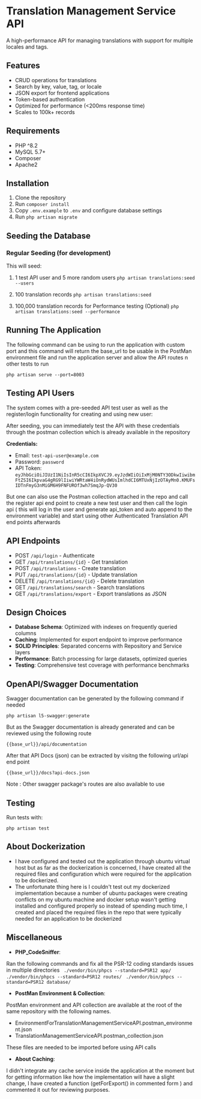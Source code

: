 # Translation Management Service API

A high-performance API for managing translations with support for multiple locales and tags.

## Features

- CRUD operations for translations
- Search by key, value, tag, or locale
- JSON export for frontend applications
- Token-based authentication
- Optimized for performance (<200ms response time)
- Scales to 100k+ records

## Requirements

- PHP ^8.2
- MySQL 5.7+
- Composer
- Apache2

## Installation

1. Clone the repository
2. Run `composer install`
3. Copy `.env.example` to `.env` and configure database settings
4. Run `php artisan migrate`


## Seeding the Database

### Regular Seeding (for development)

This will seed:
1. 1 test API user and 5 more random users
	`php artisan translations:seed --users`

2. 100 translation records 
	`php artisan translations:seed`
3. 100,000 translation records for Performance testing (Optional)
	`php artisan translations:seed --performance`


## Running The Application

The following command can be using to run the application with custom port and this command will return the base_url to be usable in the PostMan environment file and run the application server and allow the API routes n other tests to run

`php artisan serve --port=8003`


## Testing API Users

The system comes with a pre-seeded API test user as well as the register/login functionality for creating and using new user:

After seeding, you can immediately test the API with these credentials through the postman collection which is already available in the repository

**Credentials:**
- Email: `test-api-user@example.com`
- Password: `password`
- API Token: `eyJhbGciOiJIUzI1NiIsInR5cCI6IkpXVCJ9.eyJzdWIiOiIxMjM0NTY3ODkwIiwibmFtZSI6IkpvaG4gRG9lIiwiYWRtaW4iOnRydWUsImlhdCI6MTUxNjIzOTAyMn0.KMUFsIDTnFmyG3nMiGM6H9FNFUROf3wh7SmqJp-QV30`

But one can also use the Postman collection attached in the repo and call the register api end point to create a new test user and then call the login api ( this will log in the user and generate api_token and auto append to the environment variable) and start using other Authenticated Translation API end points afterwards

## API Endpoints

- POST `/api/login` - Authenticate
- GET `/api/translations/{id}` - Get translation
- POST `/api/translations` - Create translation
- PUT `/api/translations/{id}` - Update translation
- DELETE `/api/translations/{id}` - Delete translation
- GET `/api/translations/search` - Search translations
- GET `/api/translations/export` - Export translations as JSON

## Design Choices

- **Database Schema**: Optimized with indexes on frequently queried columns
- **Caching**: Implemented for export endpoint to improve performance
- **SOLID Principles**: Separated concerns with Repository and Service layers
- **Performance**: Batch processing for large datasets, optimized queries
- **Testing**: Comprehensive test coverage with performance benchmarks

## OpenAPI/Swagger Documentation

Swagger documentation can be generated by the following command if needed

`php artisan l5-swagger:generate`

But as the Swagger documentation is already generated and can be reviewed using the following route

`{{base_url}}/api/documentation`

After that API Docs (json) can be extracted by visitng the following url/api end point

`{{base_url}}/docs?api-docs.json`

Note : Other swagger package's routes are also available to use

## Testing

Run tests with:

`php artisan test`

## About Dockerization

- I have configured and tested out the application through ubuntu virtual host but as far as the dockerization is concerned, I have created all the required 
  files and configuration which were required for the application to be dockerized.
- The unfortunate thing here is I couldn't test out my dockerized implementation because a number of ubuntu packages were creating conflicts on my ubuntu machine and docker setup wasn't getting installed and configured properly so instead of spending much time, I created and placed the required files in the repo that were typically needed for an application to be dockerized 


## Miscellaneous

- **PHP_CodeSniffer**: 

Ran the following commands and fix all the PSR-12 coding standards issues in multiple directories
	` ./vendor/bin/phpcs --standard=PSR12 app/`
	` ./vendor/bin/phpcs --standard=PSR12 routes/`
	` ./vendor/bin/phpcs --standard=PSR12 database/`

- **PostMan Environment & Collection**: 

PostMan environment and API collection are available at the root of the same repository with the following names.

- EnvironmentForTranslationManagementServiceAPI.postman_environment.json
- TranslationManagementServiceAPI.postman_collection.json

These files are needed to be imported before using API calls

- **About Caching**: 

I didn't integrate any cache service inside the application at the moment but for getting information like how the implementation will have a slight change, I have created a function (getForExport() in commented form ) and commented it out for reviewing purposes.

